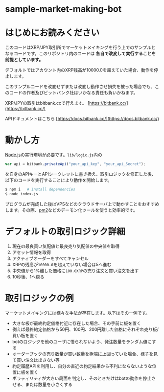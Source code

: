 # sample-market-making-bot

# はじめにお読みください
このコードはXRP/JPY取引所でマーケットメイキングを行う上でのサンプルとなるコードです。このリポジトリ内のコードは **各自で改変して実行することを前提としています。**

デフォルトではアカウント内のXRP残高が10000.0を超えていた場合、動作を停止します。

このサンプルコードを改変せずまたは改変し動作させ損失を被った場合でも、このコードの作者及びビットバンク社はいかなる責任も負いかねます。


XRP/JPYの取引はbitbank.ccで行えます。
[https://bitbank.cc/](https://bitbank.cc/)

APIドキュメントはこちら
[https://docs.bitbank.cc/](https://docs.bitbank.cc/)

# 動かし方
[Node.js](https://nodejs.org/ja/)の実行環境が必要です。`lib/logic.js`内の

```js
var api = bitbank.privateApi("your_api_key", "your_api_Secret");
```
を自身のAPIキーとAPIシークレットに書き換え、取引ロジックを修正した後、以下のコードを実行することにより動作を開始します。

```sh
$ npm i   # install dependencies
$ node index.js
```

プログラムが完成した後はVPSなどのクラウドサーバ上で動かすことをおすすめします。その際、[pm2](https://github.com/Unitech/pm2)などのデーモン化ツールを使うと効率的です。


# デフォルトの取引ロジック詳細
1. 現在の最良買い気配値と最良売り気配値の中央値を取得
2. アセット情報を取得
3. アクティブオーダーをすべてキャンセル
4. XRPの残高が`10000.0`を超えていない場合は5へ進む
5. 中央値から1%離した価格に`100.0XRP`の売り注文と買い注文を出す
6. 10秒後、1へ戻る


# 取引ロジックの例
マーケットメイキングには様々な手法が存在します。以下はその一例です。

- 大きな板が最終約定価格付近に存在した場合、その手前に板を置く
- 例えば最終約定価格から50円、100円、200円離した価格にそれぞれ売り板/買い板を置く
- botのロジックを他のユーザに悟られないよう、発注数量をランダム値にする
- オーダーブックの売り数量が買い数量を極端に上回っていた場合、様子を見て買い注文は出さない等
- 約定履歴APIを利用し、自分の直近の約定結果から不利にならないような位置に板を置く
- ボラティリティが大きい局面を判定し、そのときだけはbotの動作を停止させる、または数量を小さくする

